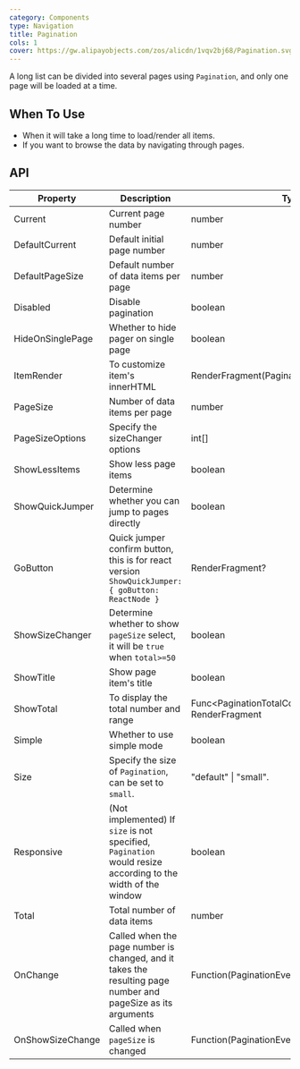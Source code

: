 ```yaml
---
category: Components
type: Navigation
title: Pagination
cols: 1
cover: https://gw.alipayobjects.com/zos/alicdn/1vqv2bj68/Pagination.svg
---
```


A long list can be divided into several pages using `Pagination`, and only one page will be loaded at a time.

## When To Use

- When it will take a long time to load/render all items.
- If you want to browse the data by navigating through pages.

## API


| Property | Description | Type | Default | Version |
| --- | --- | --- | --- | --- |
| Current | Current page number | number | - |  |
| DefaultCurrent | Default initial page number | number | 1 |  |
| DefaultPageSize | Default number of data items per page | number | 10 |  |
| Disabled | Disable pagination | boolean | - |  |
| HideOnSinglePage | Whether to hide pager on single page | boolean | false |  |
| ItemRender | To customize item's innerHTML | RenderFragment(PaginationItemRenderContext) | - |  |
| PageSize | Number of data items per page | number | - |  |
| PageSizeOptions | Specify the sizeChanger options | int\[] | \{10, 20, 50, 100} |  |
| ShowLessItems | Show less page items | boolean | false |  |
| ShowQuickJumper | Determine whether you can jump to pages directly | boolean | false |  |
| GoButton | Quick jumper confirm button, this is for react version `ShowQuickJumper: { goButton: ReactNode }` | RenderFragment? | null |  |
| ShowSizeChanger | Determine whether to show `pageSize` select, it will be `true` when `total>=50` | boolean | - |  |
| ShowTitle | Show page item's title | boolean | true |  |
| ShowTotal | To display the total number and range | Func<PaginationTotalContext, string>, RenderFragment<PaginationTotalContext> | - |  |
| Simple | Whether to use simple mode | boolean | - |  |
| Size | Specify the size of `Pagination`, can be set to `small`. | "default" \| "small". | "" |  |
| Responsive | (Not implemented) If `size` is not specified, `Pagination` would resize according to the width of the window | boolean | - |  |
| Total | Total number of data items | number | 0 |  |
| OnChange | Called when the page number is changed, and it takes the resulting page number and pageSize as its arguments | Function(PaginationEventArgs) | null |  |
| OnShowSizeChange | Called when `pageSize` is changed | Function(PaginationEventArgs) | null |  |
